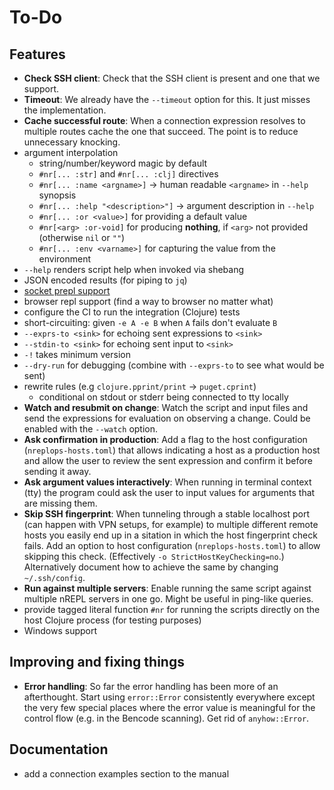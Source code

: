 # To-Do

## Features

- **Check SSH client**: Check that the SSH client is present and one that we
  support.
- **Timeout**: We already have the `--timeout` option for this. It just misses
  the implementation.
- **Cache successful route**: When a connection expression resolves to multiple
  routes cache the one that succeed.  The point is to reduce unnecessary
  knocking.
- argument interpolation
  - string/number/keyword magic by default
  - `#nr[... :str]` and `#nr[... :clj]` directives
  - `#nr[... :name <argname>]` → human readable `<argname>` in `--help` synopsis
  - `#nr[... :help "<description>"]` → argument description in `--help`
  - `#nr[... :or <value>]` for providing a default value
  - `#nr[<arg> :or-void]` for producing **nothing**, if `<arg>` not provided
    (otherwise `nil` or `""`)
  - `#nr[... :env <varname>]` for capturing the value from the environment
- `--help` renders script help when invoked via shebang
- JSON encoded results (for piping to `jq`)
- [socket prepl support](./prepl.md)
- browser repl support (find a way to browser no matter what)
- configure the CI to run the integration (Clojure) tests
- short-circuiting: given `-e A -e B` when `A` fails don't evaluate `B`
- `--exprs-to <sink>` for echoing sent expressions to `<sink>`
- `--stdin-to <sink>` for echoing sent input to `<sink>`
- `-!` takes minimum version
- `--dry-run` for debugging (combine with `--exprs-to` to see what would be sent)
- rewrite rules (e.g `clojure.pprint/print` → `puget.cprint`)
  - conditional on stdout or stderr being connected to tty locally
- **Watch and resubmit on change**: Watch the script and input files and send
  the expressions for evaluation on observing a change. Could be enabled with
  the `--watch` option.
- **Ask confirmation in production**: Add a flag to the host configuration
  (`nreplops-hosts.toml`) that allows indicating a host as a production host and
  allow the user to review the sent expression and confirm it before sending it
  away.
- **Ask argument values interactively**: When running in terminal context (tty)
  the program could ask the user to input values for arguments that are missing
  them.
- **Skip SSH fingerprint**: When tunneling through a stable localhost port (can
  happen with VPN setups, for example) to multiple different remote hosts you
  easily end up in a sitation in which the host fingerprint check fails.  Add an
  option to host configuration (`nreplops-hosts.toml`) to allow skipping this
  check.  (Effectively `-o StrictHostKeyChecking=no`.)  Alternatively document
  how to achieve the same by changing `~/.ssh/config`.
- **Run against multiple servers**: Enable running the same script against
  multiple nREPL servers in one go.  Might be useful in ping-like queries.
- provide tagged literal function `#nr` for running the scripts directly on the
  host Clojure process (for testing purposes)
- Windows support

## Improving and fixing things

- **Error handling**: So far the error handling has been more of an
  afterthought.  Start using `error::Error` consistently everywhere except the
  very few special places where the error value is meaningful for the control
  flow (e.g. in the Bencode scanning).  Get rid of `anyhow::Error`.

## Documentation

- add a connection examples section to the manual
